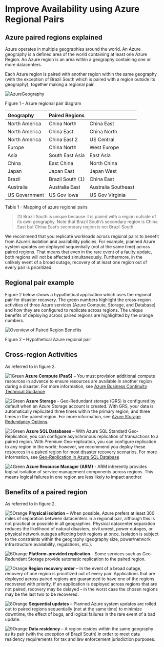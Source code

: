 <properties
	pageTitle="Improve Business Continuity with Azure Regional Pairs"
	description="Use Regional pairs to keep applications resilient during data center failures."
	services="multiple"
	documentationCenter=""
	authors="rboucher"
	manager="jwhit"
	editor="tysonn"/>

<tags
    ms.service="backup"
    ms.date="09/16/2015"
    wacn.date=""/>

# Improve Availability using Azure Regional Pairs

## Azure paired regions explained

Azure operates in multiple geographies around the world. An Azure geography is a defined area of the world containing at least one Azure Region. An Azure region is an area within a geography containing one or more datacenters.

Each Azure region is paired with another region within the same geography (with the exception of Brazil South which is paired with a region outside its geography), together making a regional pair.


![AzureGeography](./media/best-practices-availability-paired-regions/GeoRegionDataCenter.png)

Figure 1 – Azure regional pair diagram



| Geography     |  Paired Regions  |                  |
| :-------------| :-------------   | :-------------   |
| North America | China North | China East |
| North America | China East          | China North          |
| North America | China East 2        | US Central       |
| Europe        | China North     | West Europe      |
| Asia          | South East Asia  | East Asia        |
| China         | East China       | North China      |
| Japan         | Japan East       | Japan West       |
| Brazil        | Brazil South (1) | China East |
| Australia     | Australia East   | Australia Southeast|
| US Government | US Gov Iowa      | US Gov Virginia  |

Table 1 - Mapping of azure regional pairs

> (1) Brazil South is unique because it is paired with a region outside of its own geography. Note that Brazil South’s secondary region is China East but China East’s secondary region is not Brazil South.

We recommend that you replicate workloads across regional pairs to benefit from Azure’s isolation and availability policies. For example, planned Azure system updates are deployed sequentially (not at the same time) across paired regions. That means that even in the rare event of a faulty update, both regions will not be affected simultaneously. Furthermore, in the unlikely event of a broad outage, recovery of at least one region out of every pair is prioritized.

## Regional pair example
Figure 2 below shows a hypothetical application which uses the regional pair for disaster recovery. The green numbers highlight the cross-region activities of three Azure services (Azure Compute, Storage, and Database) and how they are configured to replicate across regions. The unique benefits of deploying across paired regions are highlighted by the orange numbers.


![Overview of Paired Region Benefits](./media/best-practices-availability-paired-regions/PairedRegionsOverview2.png)

Figure 2 – Hypothetical Azure regional pair

## Cross-region Activities
As referred to in figure 2.

![1Green](./media/best-practices-availability-paired-regions/1Green.png) **Azure Compute (PaaS)** – You must provision additional compute resources in advance to ensure resources are available in another region during a disaster. For more information, see [Azure Business Continuity Technical Guidance](https://msdn.microsoft.com/zh-cn/library/azure/hh873027.aspx)

![2Green](./media/best-practices-availability-paired-regions/2Green.png) **Azure Storage** - Geo-Redundant storage (GRS) is configured by default when an Azure Storage account is created. With GRS, your data is automatically replicated three times within the primary region, and three times in the paired region. For more information,  see [Azure Storage Redundancy Options](/documentation/articles/storage-redundancy).


![3Green](./media/best-practices-availability-paired-regions/3Green.png) **Azure SQL Databases** – With Azure SQL Standard Geo-Replication, you can configure asynchronous replication of transactions to a paired region. With Premium Geo-replication, you can configure replication to any region in the world; however, we recommend you deploy these resources in a paired region for most disaster recovery scenarios. For more information, see  [Geo-Replication in Azure SQL Database](https://msdn.microsoft.com/zh-cn/library/azure/dn783447.aspx)

![4Green](./media/best-practices-availability-paired-regions/4Green.png) **Azure Resource Manager (ARM)** - ARM inherently provides logical isolation of service management components across regions. This means logical failures in one region are less likely to impact another.

## Benefits of a paired region
As referred to in figure 2.  

![5Orange](./media/best-practices-availability-paired-regions/5Orange.png)
**Physical isolation** – When possible, Azure prefers at least 300 miles of separation between datacenters in a regional pair, although this is not practical or possible in all geographies. Physical datacenter separation reduces the likelihood of natural disasters, civil unrest, power outages, or physical network outages affecting both regions at once. Isolation is subject to the constraints within the geography (geography size, power/network infrastructure availability, regulations, etc.).  

![6Orange](./media/best-practices-availability-paired-regions/6Orange.png)
**Platform-provided replication** - Some services such as Geo-Redundant Storage provide automatic replication to the paired region.

![7Orange](./media/best-practices-availability-paired-regions/7Orange.png)
**Region recovery order** – In the event of a broad outage, recovery of one region is prioritized out of every pair. Applications that are deployed across paired regions are guaranteed to have one of the regions recovered with priority. If an application is deployed across regions that are not paired, recovery may be delayed – in the worst case the chosen regions may be the last two to be recovered.

![8Orange](./media/best-practices-availability-paired-regions/8Orange.png)
**Sequential updates** –  Planned Azure system updates are rolled out to paired regions sequentially (not at the same time) to minimize downtime, the effect of bugs, and logical failures in the rare event of a bad update.


![9Orange](./media/best-practices-availability-paired-regions/9Orange.png)
**Data residency** – A region resides within the same geography as its pair (with the exception of Brazil South) in order to meet data residency requirements for tax and law enforcement jurisdiction purposes.
